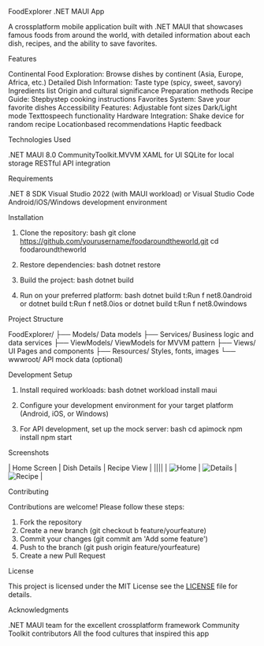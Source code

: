 ﻿ FoodExplorer  .NET MAUI App


A crossplatform mobile application built with .NET MAUI that showcases famous foods from around the world, with detailed information about each dish, recipes, and the ability to save favorites.

 Features

 Continental Food Exploration: Browse dishes by continent (Asia, Europe, Africa, etc.)
 Detailed Dish Information: 
   Taste type (spicy, sweet, savory)
   Ingredients list
   Origin and cultural significance
   Preparation methods
 Recipe Guide: Stepbystep cooking instructions
 Favorites System: Save your favorite dishes
 Accessibility Features:
   Adjustable font sizes
   Dark/Light mode
   Texttospeech functionality
 Hardware Integration:
   Shake device for random recipe
   Locationbased recommendations
   Haptic feedback

 Technologies Used

 .NET MAUI 8.0
 CommunityToolkit.MVVM
 XAML for UI
 SQLite for local storage
 RESTful API integration

 Requirements

 .NET 8 SDK
 Visual Studio 2022 (with MAUI workload) or Visual Studio Code
 Android/iOS/Windows development environment

 Installation

1. Clone the repository:
   bash
   git clone https://github.com/yourusername/foodaroundtheworld.git
   cd foodaroundtheworld
   

2. Restore dependencies:
   bash
   dotnet restore
   

3. Build the project:
   bash
   dotnet build
   

4. Run on your preferred platform:
   bash
   dotnet build t:Run f net8.0android
    or
   dotnet build t:Run f net8.0ios
    or
   dotnet build t:Run f net8.0windows
   

 Project Structure


FoodExplorer/
├── Models/           Data models
├── Services/         Business logic and data services
├── ViewModels/       ViewModels for MVVM pattern
├── Views/            UI Pages and components
├── Resources/        Styles, fonts, images
└── wwwroot/          API mock data (optional)


 Development Setup

1. Install required workloads:
   bash
   dotnet workload install maui
   

2. Configure your development environment for your target platform (Android, iOS, or Windows)

3. For API development, set up the mock server:
   bash
   cd apimock
   npm install
   npm start
   

 Screenshots

| Home Screen | Dish Details | Recipe View |
||||
| ![Home](screenshots/home.png) | ![Details](screenshots/details.png) | ![Recipe](screenshots/recipe.png) |

 Contributing

Contributions are welcome! Please follow these steps:

1. Fork the repository
2. Create a new branch (git checkout b feature/yourfeature)
3. Commit your changes (git commit am 'Add some feature')
4. Push to the branch (git push origin feature/yourfeature)
5. Create a new Pull Request

License

This project is licensed under the MIT License  see the [LICENSE](LICENSE) file for details.

Acknowledgments

 .NET MAUI team for the excellent crossplatform framework
 Community Toolkit contributors
 All the food cultures that inspired this app



